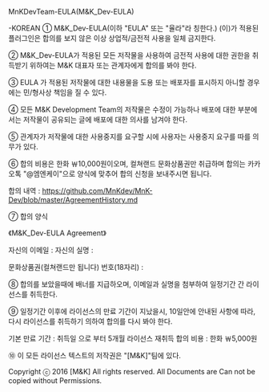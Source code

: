 MnKDevTeam-EULA(M&K_Dev-EULA)

-KOREAN
① M&K_Dev-EULA(이하 "EULA" 또는 "율라"라 칭한다.)
(이)가 적용된 플러그인은 합의를 보지 않은 이상 상업적/금전적 사용을 일체 금지한다.

② M&K_Dev-EULA가 적용된 모든 저작물을
사용하여 금전적 사용에 대한 권한을 취득받기 위하여는
M&K 대표자 또는 관계자에게 합의를 봐야 한다.

③ EULA 가 적용된 저작물에 대한 내용물을
도용 또는 배포자를 표시하지 아니할 경우에는
민/형사상 책임을 질 수 있다.

④ 모든 M&K Development Team의 저작물은
수정이 가능하나 배포에 대한 부분에서는 저작물이
공유되는 글에 배포에 대한 의사를 남겨야 한다.

⑤ 관계자가 저작물에 대한 사용중지를 요구할 시에
사용자는 사용중지 요구를 따를 의무가 있다.

⑥
합의 비용은 한화 ￦10,000원이오며,
컬쳐랜드 문화상품권만 취급하며
합의는 카카오톡 "@엠엔케이"으로
양식에 맞추어 합의 신청을 보내주시면 됩니다.

합의 내역 : https://github.com/MnKdev/MnK-Dev/blob/master/AgreementHistory.md

⑦
합의 양식

《M&K_Dev-EULA Agreement》

자신의 이메일 :
자신의 실명 :

문화상품권(컬쳐랜드만 됩니다)
번호(18자리) :


⑧
합의를 보았을때에 배너를 지급하오며,
이메일과 실명을 첨부하여 일정기간 간 라이선스를 취득한다.

⑨
일정기간 이후에 라이선스의 만료 기간이 지났을시,
10일안에 안내된 사항에 따라, 다시 라이선스를 취득하기
의하여 합의를 다시 봐야 한다.

기본 만료 기간 : 취득일 으로 부터 5개월
라이선스 재취득 합의 비용 : 한화 ￦5,000원

⑩ 이 모든 라이선스 텍스트의 저작권은 "[M&K]"팀에 있다.

Copyright  ⓒ 2016 [M&K] All rights reserved.
All Documents are Can not be copied without Permissions.
 
